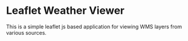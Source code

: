 # Leaflet Weather Viewer #

This is a simple leaflet js based application for viewing WMS layers from various sources.


